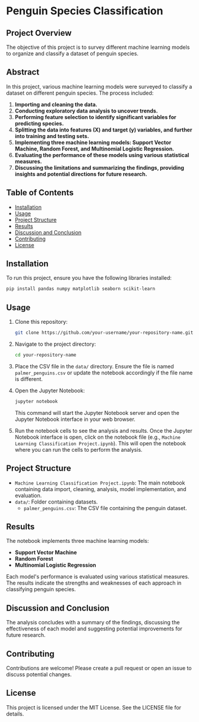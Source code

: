 # Penguin Species Classification

## Project Overview
The objective of this project is to survey different machine learning models to organize and classify a dataset of penguin species.

## Abstract
In this project, various machine learning models were surveyed to classify a dataset on different penguin species. The process included:

1. **Importing and cleaning the data.**
2. **Conducting exploratory data analysis to uncover trends.**
3. **Performing feature selection to identify significant variables for predicting species.**
4. **Splitting the data into features (X) and target (y) variables, and further into training and testing sets.**
5. **Implementing three machine learning models: Support Vector Machine, Random Forest, and Multinomial Logistic Regression.**
6. **Evaluating the performance of these models using various statistical measures.**
7. **Discussing the limitations and summarizing the findings, providing insights and potential directions for future research.**

## Table of Contents
* [Installation](#installation)
* [Usage](#usage)
* [Project Structure](#project-structure)
* [Results](#results)
* [Discussion and Conclusion](#discussion-and-conclusion)
* [Contributing](#contributing)
* [License](#license)

## Installation
To run this project, ensure you have the following libraries installed:

```bash
pip install pandas numpy matplotlib seaborn scikit-learn
```

## Usage
1. Clone this repository:
    ```bash
    git clone https://github.com/your-username/your-repository-name.git
    ```
2. Navigate to the project directory:
    ```bash
    cd your-repository-name
    ```
3. Place the CSV file in the `data/` directory. Ensure the file is named `palmer_penguins.csv` or update the notebook accordingly if the file name is different.
4. Open the Jupyter Notebook:
    ```bash
    jupyter notebook
    ```
    This command will start the Jupyter Notebook server and open the Jupyter Notebook interface in your web browser.

5. Run the notebook cells to see the analysis and results.
    Once the Jupyter Notebook interface is open, click on the notebook file (e.g., `Machine Learning Classification Project.ipynb`). This will open the notebook where you can run the cells to perform the analysis.

## Project Structure
* `Machine Learning Classification Project.ipynb`: The main notebook containing data import, cleaning, analysis, model implementation, and evaluation.
* `data/`: Folder containing datasets.
  * `palmer_penguins.csv`: The CSV file containing the penguin dataset.


## Results
The notebook implements three machine learning models:
* **Support Vector Machine**
* **Random Forest**
* **Multinomial Logistic Regression**

Each model's performance is evaluated using various statistical measures. The results indicate the strengths and weaknesses of each approach in classifying penguin species.

## Discussion and Conclusion
The analysis concludes with a summary of the findings, discussing the effectiveness of each model and suggesting potential improvements for future research.

## Contributing
Contributions are welcome! Please create a pull request or open an issue to discuss potential changes.

## License
This project is licensed under the MIT License. See the LICENSE file for details.











